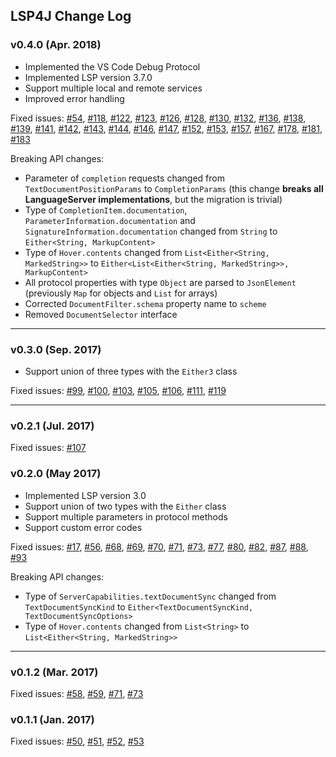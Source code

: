 ## LSP4J Change Log

### v0.4.0 (Apr. 2018)

 * Implemented the VS Code Debug Protocol
 * Implemented LSP version 3.7.0
 * Support multiple local and remote services
 * Improved error handling

Fixed issues: [#54](https://github.com/eclipse/lsp4j/issues/54), [#118](https://github.com/eclipse/lsp4j/issues/118), [#122](https://github.com/eclipse/lsp4j/issues/122), [#123](https://github.com/eclipse/lsp4j/issues/123), [#126](https://github.com/eclipse/lsp4j/issues/126), [#128](https://github.com/eclipse/lsp4j/issues/128), [#130](https://github.com/eclipse/lsp4j/issues/130), [#132](https://github.com/eclipse/lsp4j/issues/132), [#136](https://github.com/eclipse/lsp4j/issues/136), [#138](https://github.com/eclipse/lsp4j/issues/138), [#139](https://github.com/eclipse/lsp4j/issues/139), [#141](https://github.com/eclipse/lsp4j/issues/141), [#142](https://github.com/eclipse/lsp4j/issues/142), [#143](https://github.com/eclipse/lsp4j/issues/143), [#144](https://github.com/eclipse/lsp4j/issues/144), [#146](https://github.com/eclipse/lsp4j/issues/146), [#147](https://github.com/eclipse/lsp4j/issues/147), [#152](https://github.com/eclipse/lsp4j/issues/152), [#153](https://github.com/eclipse/lsp4j/issues/153), [#157](https://github.com/eclipse/lsp4j/issues/157), [#167](https://github.com/eclipse/lsp4j/issues/167), [#178](https://github.com/eclipse/lsp4j/issues/178), [#181](https://github.com/eclipse/lsp4j/issues/181), [#183](https://github.com/eclipse/lsp4j/issues/178)

Breaking API changes:
 * Parameter of `completion` requests changed from `TextDocumentPositionParams` to `CompletionParams` (this change **breaks all LanguageServer implementations**, but the migration is trivial)
 * Type of `CompletionItem.documentation`, `ParameterInformation.documentation` and `SignatureInformation.documentation` changed from `String` to `Either<String, MarkupContent>`
 * Type of `Hover.contents` changed from `List<Either<String, MarkedString>>` to `Either<List<Either<String, MarkedString>>, MarkupContent>`
 * All protocol properties with type `Object` are parsed to `JsonElement` (previously `Map` for objects and `List` for arrays)
 * Corrected `DocumentFilter.schema` property name to `scheme`
 * Removed `DocumentSelector` interface

-----

### v0.3.0 (Sep. 2017)

 * Support union of three types with the `Either3` class

Fixed issues: [#99](https://github.com/eclipse/lsp4j/issues/99), [#100](https://github.com/eclipse/lsp4j/issues/100), [#103](https://github.com/eclipse/lsp4j/issues/103), [#105](https://github.com/eclipse/lsp4j/issues/105), [#106](https://github.com/eclipse/lsp4j/issues/106), [#111](https://github.com/eclipse/lsp4j/issues/111), [#119](https://github.com/eclipse/lsp4j/issues/119)

-----

### v0.2.1 (Jul. 2017)

Fixed issues: [#107](https://github.com/eclipse/lsp4j/issues/107)

### v0.2.0 (May 2017)

 * Implemented LSP version 3.0
 * Support union of two types with the `Either` class
 * Support multiple parameters in protocol methods
 * Support custom error codes

Fixed issues: [#17](https://github.com/eclipse/lsp4j/issues/17), [#56](https://github.com/eclipse/lsp4j/issues/56), [#68](https://github.com/eclipse/lsp4j/issues/68), [#69](https://github.com/eclipse/lsp4j/issues/69), [#70](https://github.com/eclipse/lsp4j/issues/70), [#71](https://github.com/eclipse/lsp4j/issues/71), [#73](https://github.com/eclipse/lsp4j/issues/73), [#77](https://github.com/eclipse/lsp4j/issues/77), [#80](https://github.com/eclipse/lsp4j/issues/80), [#82](https://github.com/eclipse/lsp4j/issues/82), [#87](https://github.com/eclipse/lsp4j/issues/87), [#88](https://github.com/eclipse/lsp4j/issues/88), [#93](https://github.com/eclipse/lsp4j/issues/93)

Breaking API changes:
 * Type of `ServerCapabilities.textDocumentSync` changed from `TextDocumentSyncKind` to `Either<TextDocumentSyncKind, TextDocumentSyncOptions>`
 * Type of `Hover.contents` changed from `List<String>` to `List<Either<String, MarkedString>>`

-----

### v0.1.2 (Mar. 2017)

Fixed issues: [#58](https://github.com/eclipse/lsp4j/issues/58), [#59](https://github.com/eclipse/lsp4j/issues/59), [#71](https://github.com/eclipse/lsp4j/issues/71), [#73](https://github.com/eclipse/lsp4j/issues/73)

### v0.1.1 (Jan. 2017)

Fixed issues: [#50](https://github.com/eclipse/lsp4j/issues/50), [#51](https://github.com/eclipse/lsp4j/issues/51), [#52](https://github.com/eclipse/lsp4j/issues/52), [#53](https://github.com/eclipse/lsp4j/issues/53)
